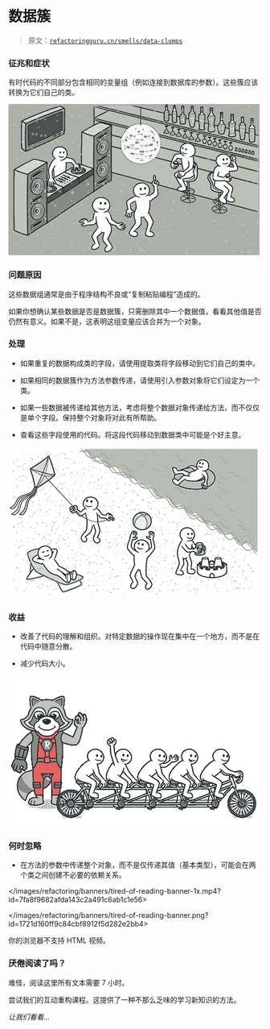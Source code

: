 # 数据簇

> 原文：[`refactoringguru.cn/smells/data-clumps`](https://refactoringguru.cn/smells/data-clumps)

### 征兆和症状

有时代码的不同部分包含相同的变量组（例如连接到数据库的参数）。这些簇应该转换为它们自己的类。

![](img/541b261be789a54e050745d017aca2e6.png)

### 问题原因

这些数据组通常是由于程序结构不良或“复制粘贴编程”造成的。

如果你想确认某些数据是否是数据簇，只需删除其中一个数据值，看看其他值是否仍然有意义。如果不是，这表明这组变量应该合并为一个对象。

### 处理

+   如果重复的数据构成类的字段，请使用提取类将字段移动到它们自己的类中。

+   如果相同的数据簇作为方法参数传递，请使用引入参数对象将它们设定为一个类。

+   如果一些数据被传递给其他方法，考虑将整个数据对象传递给方法，而不仅仅是单个字段。保持整个对象将对此有所帮助。

+   查看这些字段使用的代码。将这段代码移动到数据类中可能是个好主意。

![](img/1d9be22d7f5886dccf71962d24879d48.png)

### 收益

+   改善了代码的理解和组织。对特定数据的操作现在集中在一个地方，而不是在代码中随意分散。

+   减少代码大小。

![](img/b60ecfe494109565427af75ca2f31d20.png)

### 何时忽略

+   在方法的参数中传递整个对象，而不是仅传递其值（基本类型），可能会在两个类之间创建不必要的依赖关系。

</images/refactoring/banners/tired-of-reading-banner-1x.mp4?id=7fa8f9682afda143c2a491c6ab1c1e56>

</images/refactoring/banners/tired-of-reading-banner.png?id=1721d160ff9c84cbf8912f5d282e2bb4>

你的浏览器不支持 HTML 视频。

### 厌倦阅读了吗？

难怪，阅读这里所有文本需要 7 小时。

尝试我们的互动重构课程。这提供了一种不那么乏味的学习新知识的方法。

*让我们看看…*
